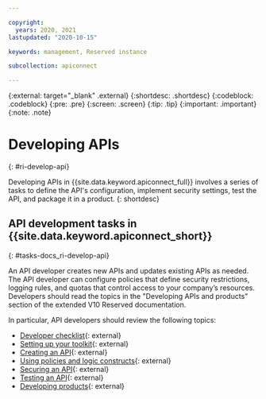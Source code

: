 ```yaml
---

copyright:
  years: 2020, 2021
lastupdated: "2020-10-15"

keywords: management, Reserved instance

subcollection: apiconnect

---
```


{:external: target="_blank" .external} 
{:shortdesc: .shortdesc}
{:codeblock: .codeblock}
{:pre: .pre}
{:screen: .screen}
{:tip: .tip}
{:important: .important}
{:note: .note}

# Developing APIs
{: #ri-develop-api}

Developing APIs in {{site.data.keyword.apiconnect_full}} involves a series of tasks to define the API's configuration, implement security settings, test the API, and package it in a product.
{: shortdesc}


## API development tasks in {{site.data.keyword.apiconnect_short}}
{: #tasks-docs_ri-develop-api}

An API developer creates new APIs and updates existing APIs as needed. The API developer can configure policies that define security restrictions, logging rules, and quotas that control access to your company’s resources. Developers should read the topics in the "Developing APIs and products" section of the extended V10 Reserved documentation.

In particular, API developers should review the following topics:

- [Developer checklist](https://www.ibm.com/support/knowledgecenter/SSMNED_v10cloud/com.ibm.apic.toolkit.doc/rapic_dev_checklist.html){: external}
- [Setting up your toolkit](https://www.ibm.com/support/knowledgecenter/SSMNED_v10cloud/com.ibm.apic.toolkit.doc/ri_toolkit.html){: external}
- [Creating an API](https://www.ibm.com/support/knowledgecenter/SSMNED_v10cloud/com.ibm.apic.toolkit.doc/task_apionprem_composing_apis.html){: external}
- [Using policies and logic constructs](https://www.ibm.com/support/knowledgecenter/SSMNED_v10cloud/com.ibm.apic.toolkit.doc/capim_policies.html){: external}
- [Securing an API](https://www.ibm.com/support/knowledgecenter/SSMNED_v10cloud/com.ibm.apic.toolkit.doc/tapim_sec_api_config.html){: external}
- [Testing an API](https://www.ibm.com/support/knowledgecenter/SSMNED_v10cloud/com.ibm.apic.toolkit.doc/test_api_overview.html){: external}
- [Developing products](https://www.ibm.com/support/knowledgecenter/SSMNED_v10cloud/com.ibm.apic.toolkit.doc/capim_products.html){: external}


